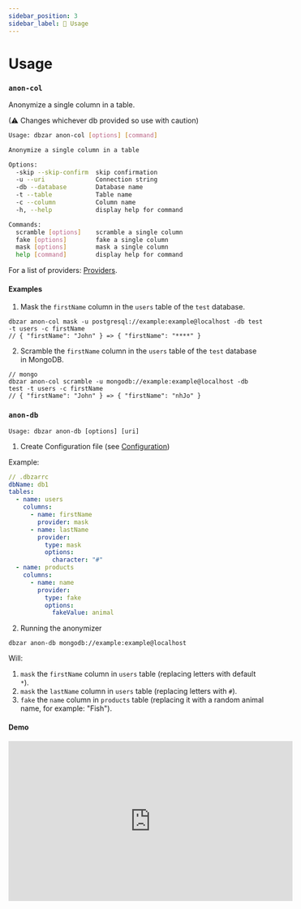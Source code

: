 ```yaml
---
sidebar_position: 3
sidebar_label: 👻 Usage
---
```


# Usage

### `anon-col`

Anonymize a single column in a table.

(⚠ Changes whichever db provided so use with caution)

```bash
Usage: dbzar anon-col [options] [command]

Anonymize a single column in a table

Options:
  -skip --skip-confirm  skip confirmation
  -u --uri              Connection string
  -db --database        Database name
  -t --table            Table name
  -c --column           Column name
  -h, --help            display help for command

Commands:
  scramble [options]    scramble a single column
  fake [options]        fake a single column
  mask [options]        mask a single column
  help [command]        display help for command
```

For a list of providers: [Providers](/docs/providers).

#### Examples

1. Mask the `firstName` column in the `users` table of the `test` database.

```
dbzar anon-col mask -u postgresql://example:example@localhost -db test -t users -c firstName
// { "firstName": "John" } => { "firstName": "****" }
```

2. Scramble the `firstName` column in the `users` table of the `test` database in MongoDB.

```
// mongo
dbzar anon-col scramble -u mongodb://example:example@localhost -db test -t users -c firstName
// { "firstName": "John" } => { "firstName": "nhJo" }
```

### `anon-db`

```
Usage: dbzar anon-db [options] [uri]
```

1. Create Configuration file (see [Configuration](https://nitzano.github.io/dbzar/docs/config))

Example:

```yaml
// .dbzarrc
dbName: db1
tables:
  - name: users
    columns:
      - name: firstName
        provider: mask
      - name: lastName
        provider:
          type: mask
          options:
            character: "#"
  - name: products
    columns:
      - name: name
        provider:
          type: fake
          options:
            fakeValue: animal
```

2. Running the anonymizer

```
dbzar anon-db mongodb://example:example@localhost
```

Will:

1. `mask` the `firstName` column in `users` table (replacing letters with default `*`).
2. `mask` the `lastName` column in `users` table (replacing letters with `#`).
3. `fake` the `name` column in `products` table (replacing it with a random animal name, for example: "Fish").

#### Demo

<iframe width="560" height="315" src="https://www.youtube.com/embed/zdowhmstYgY" title="YouTube video player" frameborder="0" allow="accelerometer; autoplay; clipboard-write; encrypted-media; gyroscope; picture-in-picture" allowfullscreen></iframe>
